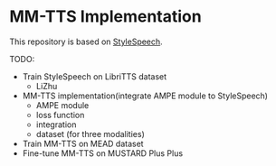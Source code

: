 # MM-TTS Implementation

This repository is based on [StyleSpeech](https://github.com/KevinMIN95/StyleSpeech).

TODO:
- Train StyleSpeech on LibriTTS dataset
    - LiZhu
- MM-TTS implementation(integrate AMPE module to StyleSpeech)
    - AMPE module
    - loss function
    - integration
    - dataset (for three modalities)
- Train MM-TTS on MEAD dataset
- Fine-tune MM-TTS on MUSTARD Plus Plus
